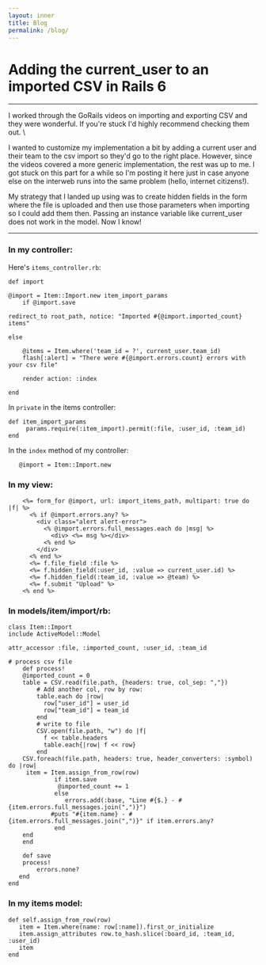 ```yaml
---
layout: inner
title: Blog
permalink: /blog/
---
```


# Adding the current_user to an imported CSV in Rails 6

---

I worked through the GoRails videos on importing and exporting CSV and they were wonderful. If you're stuck I'd highly recommend checking them out. \

I wanted to customize my implementation a bit by adding a current user and their team to the csv import so they'd go to the right place. However, since the videos covered a more generic implementation, the rest was up to me. I got stuck on this part for a while so I'm posting it here just in case anyone else on the interweb runs into the same problem (hello, internet citizens!). 

My strategy that I landed up using was to create hidden fields in the form where the file is uploaded and then use those parameters when importing so I could add them then. Passing an instance variable like current_user does not work in the model. Now I know!



---

### In my controller:

Here's `items_controller.rb`:

    def import

    @import = Item::Import.new item_import_params
        if @import.save

    redirect_to root_path, notice: "Imported #{@import.imported_count} items"

    else

        @items = Item.where('team_id = ?', current_user.team_id)
        flash[:alert] = "There were #{@import.errors.count} errors with your csv file"

        render action: :index

    end


In `private` in the items controller:


    def item_import_params
         params.require(:item_import).permit(:file, :user_id, :team_id)
    end




In the `index` method of my controller:

`	@import = Item::Import.new`    



### In my view:

        <%= form_for @import, url: import_items_path, multipart: true do |f| %>
          <% if @import.errors.any? %>
            <div class="alert alert-error">
              <% @import.errors.full_messages.each do |msg| %>
                <div> <%= msg %></div>
              <% end %>
            </div>
          <% end %>
          <%= f.file_field :file %>
          <%= f.hidden_field(:user_id, :value => current_user.id) %>
          <%= f.hidden_field(:team_id, :value => @team) %>
          <%= f.submit "Upload" %>
        <% end %>


### In models/item/import/rb:



    class Item::Import
    include ActiveModel::Model

	attr_accessor :file, :imported_count, :user_id, :team_id

	# process csv file
	    def process!
		@imported_count = 0
		table = CSV.read(file.path, {headers: true, col_sep: ","})    
	        # Add another col, row by row:
	        table.each do |row|
	          row["user_id"] = user_id
	          row["team_id"] = team_id
	        end
	        # write to file
	        CSV.open(file.path, "w") do |f|
	          f << table.headers
	          table.each{|row| f << row}
	        end
    	CSV.foreach(file.path, headers: true, header_converters: :symbol) do |row|
     	 item = Item.assign_from_row(row)
	    	     if item.save
	    	      @imported_count += 1
	    	     else
	    	     	errors.add(:base, "Line #{$.} - #{item.errors.full_messages.join(",")}")
		     	#puts "#{item.name} - #{item.errors.full_messages.join(",")}" if item.errors.any?
	    	     end
    	end
	    end

	    def save
		process!
	     	errors.none?
	   end
    end



### In my items model:

    def self.assign_from_row(row)
       item = Item.where(name: row[:name]).first_or_initialize
       item.assign_attributes row.to_hash.slice(:board_id, :team_id, :user_id)
       item    
    end
